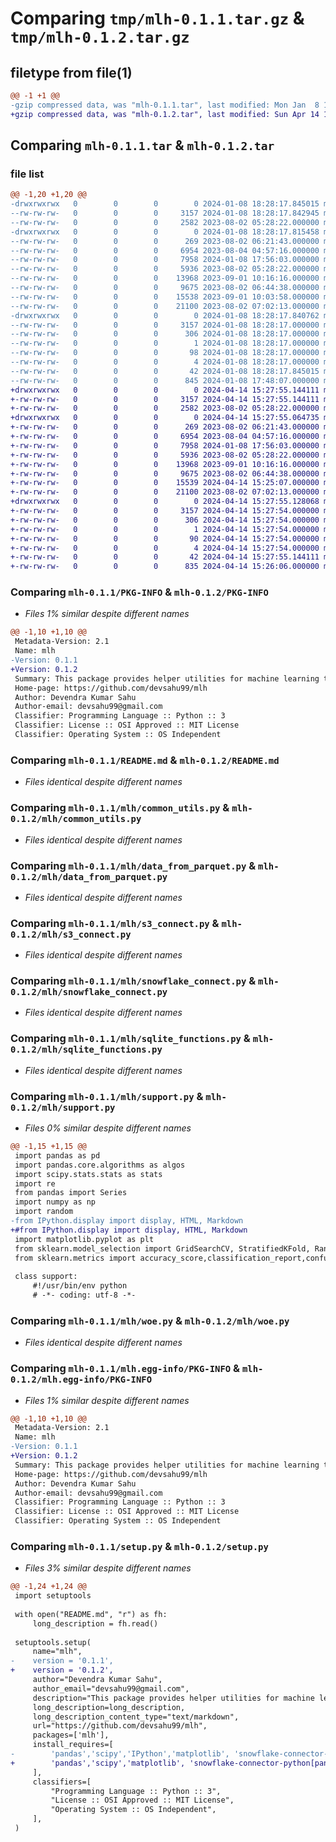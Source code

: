 # Comparing `tmp/mlh-0.1.1.tar.gz` & `tmp/mlh-0.1.2.tar.gz`

## filetype from file(1)

```diff
@@ -1 +1 @@
-gzip compressed data, was "mlh-0.1.1.tar", last modified: Mon Jan  8 18:28:17 2024, max compression
+gzip compressed data, was "mlh-0.1.2.tar", last modified: Sun Apr 14 15:27:55 2024, max compression
```

## Comparing `mlh-0.1.1.tar` & `mlh-0.1.2.tar`

### file list

```diff
@@ -1,20 +1,20 @@
-drwxrwxrwx   0        0        0        0 2024-01-08 18:28:17.845015 mlh-0.1.1/
--rw-rw-rw-   0        0        0     3157 2024-01-08 18:28:17.842945 mlh-0.1.1/PKG-INFO
--rw-rw-rw-   0        0        0     2582 2023-08-02 05:28:22.000000 mlh-0.1.1/README.md
-drwxrwxrwx   0        0        0        0 2024-01-08 18:28:17.815458 mlh-0.1.1/mlh/
--rw-rw-rw-   0        0        0      269 2023-08-02 06:21:43.000000 mlh-0.1.1/mlh/__init__.py
--rw-rw-rw-   0        0        0     6954 2023-08-04 04:57:16.000000 mlh-0.1.1/mlh/common_utils.py
--rw-rw-rw-   0        0        0     7958 2024-01-08 17:56:03.000000 mlh-0.1.1/mlh/data_from_parquet.py
--rw-rw-rw-   0        0        0     5936 2023-08-02 05:28:22.000000 mlh-0.1.1/mlh/s3_connect.py
--rw-rw-rw-   0        0        0    13968 2023-09-01 10:16:16.000000 mlh-0.1.1/mlh/snowflake_connect.py
--rw-rw-rw-   0        0        0     9675 2023-08-02 06:44:38.000000 mlh-0.1.1/mlh/sqlite_functions.py
--rw-rw-rw-   0        0        0    15538 2023-09-01 10:03:58.000000 mlh-0.1.1/mlh/support.py
--rw-rw-rw-   0        0        0    21100 2023-08-02 07:02:13.000000 mlh-0.1.1/mlh/woe.py
-drwxrwxrwx   0        0        0        0 2024-01-08 18:28:17.840762 mlh-0.1.1/mlh.egg-info/
--rw-rw-rw-   0        0        0     3157 2024-01-08 18:28:17.000000 mlh-0.1.1/mlh.egg-info/PKG-INFO
--rw-rw-rw-   0        0        0      306 2024-01-08 18:28:17.000000 mlh-0.1.1/mlh.egg-info/SOURCES.txt
--rw-rw-rw-   0        0        0        1 2024-01-08 18:28:17.000000 mlh-0.1.1/mlh.egg-info/dependency_links.txt
--rw-rw-rw-   0        0        0       98 2024-01-08 18:28:17.000000 mlh-0.1.1/mlh.egg-info/requires.txt
--rw-rw-rw-   0        0        0        4 2024-01-08 18:28:17.000000 mlh-0.1.1/mlh.egg-info/top_level.txt
--rw-rw-rw-   0        0        0       42 2024-01-08 18:28:17.845015 mlh-0.1.1/setup.cfg
--rw-rw-rw-   0        0        0      845 2024-01-08 17:48:07.000000 mlh-0.1.1/setup.py
+drwxrwxrwx   0        0        0        0 2024-04-14 15:27:55.144111 mlh-0.1.2/
+-rw-rw-rw-   0        0        0     3157 2024-04-14 15:27:55.144111 mlh-0.1.2/PKG-INFO
+-rw-rw-rw-   0        0        0     2582 2023-08-02 05:28:22.000000 mlh-0.1.2/README.md
+drwxrwxrwx   0        0        0        0 2024-04-14 15:27:55.064735 mlh-0.1.2/mlh/
+-rw-rw-rw-   0        0        0      269 2023-08-02 06:21:43.000000 mlh-0.1.2/mlh/__init__.py
+-rw-rw-rw-   0        0        0     6954 2023-08-04 04:57:16.000000 mlh-0.1.2/mlh/common_utils.py
+-rw-rw-rw-   0        0        0     7958 2024-01-08 17:56:03.000000 mlh-0.1.2/mlh/data_from_parquet.py
+-rw-rw-rw-   0        0        0     5936 2023-08-02 05:28:22.000000 mlh-0.1.2/mlh/s3_connect.py
+-rw-rw-rw-   0        0        0    13968 2023-09-01 10:16:16.000000 mlh-0.1.2/mlh/snowflake_connect.py
+-rw-rw-rw-   0        0        0     9675 2023-08-02 06:44:38.000000 mlh-0.1.2/mlh/sqlite_functions.py
+-rw-rw-rw-   0        0        0    15539 2024-04-14 15:25:07.000000 mlh-0.1.2/mlh/support.py
+-rw-rw-rw-   0        0        0    21100 2023-08-02 07:02:13.000000 mlh-0.1.2/mlh/woe.py
+drwxrwxrwx   0        0        0        0 2024-04-14 15:27:55.128068 mlh-0.1.2/mlh.egg-info/
+-rw-rw-rw-   0        0        0     3157 2024-04-14 15:27:54.000000 mlh-0.1.2/mlh.egg-info/PKG-INFO
+-rw-rw-rw-   0        0        0      306 2024-04-14 15:27:54.000000 mlh-0.1.2/mlh.egg-info/SOURCES.txt
+-rw-rw-rw-   0        0        0        1 2024-04-14 15:27:54.000000 mlh-0.1.2/mlh.egg-info/dependency_links.txt
+-rw-rw-rw-   0        0        0       90 2024-04-14 15:27:54.000000 mlh-0.1.2/mlh.egg-info/requires.txt
+-rw-rw-rw-   0        0        0        4 2024-04-14 15:27:54.000000 mlh-0.1.2/mlh.egg-info/top_level.txt
+-rw-rw-rw-   0        0        0       42 2024-04-14 15:27:55.144111 mlh-0.1.2/setup.cfg
+-rw-rw-rw-   0        0        0      835 2024-04-14 15:26:06.000000 mlh-0.1.2/setup.py
```

### Comparing `mlh-0.1.1/PKG-INFO` & `mlh-0.1.2/PKG-INFO`

 * *Files 1% similar despite different names*

```diff
@@ -1,10 +1,10 @@
 Metadata-Version: 2.1
 Name: mlh
-Version: 0.1.1
+Version: 0.1.2
 Summary: This package provides helper utilities for machine learning tasks. One major utility is calculation of weight of evidence
 Home-page: https://github.com/devsahu99/mlh
 Author: Devendra Kumar Sahu
 Author-email: devsahu99@gmail.com
 Classifier: Programming Language :: Python :: 3
 Classifier: License :: OSI Approved :: MIT License
 Classifier: Operating System :: OS Independent
```

### Comparing `mlh-0.1.1/README.md` & `mlh-0.1.2/README.md`

 * *Files identical despite different names*

### Comparing `mlh-0.1.1/mlh/common_utils.py` & `mlh-0.1.2/mlh/common_utils.py`

 * *Files identical despite different names*

### Comparing `mlh-0.1.1/mlh/data_from_parquet.py` & `mlh-0.1.2/mlh/data_from_parquet.py`

 * *Files identical despite different names*

### Comparing `mlh-0.1.1/mlh/s3_connect.py` & `mlh-0.1.2/mlh/s3_connect.py`

 * *Files identical despite different names*

### Comparing `mlh-0.1.1/mlh/snowflake_connect.py` & `mlh-0.1.2/mlh/snowflake_connect.py`

 * *Files identical despite different names*

### Comparing `mlh-0.1.1/mlh/sqlite_functions.py` & `mlh-0.1.2/mlh/sqlite_functions.py`

 * *Files identical despite different names*

### Comparing `mlh-0.1.1/mlh/support.py` & `mlh-0.1.2/mlh/support.py`

 * *Files 0% similar despite different names*

```diff
@@ -1,15 +1,15 @@
 import pandas as pd
 import pandas.core.algorithms as algos
 import scipy.stats.stats as stats
 import re
 from pandas import Series
 import numpy as np
 import random
-from IPython.display import display, HTML, Markdown
+#from IPython.display import display, HTML, Markdown
 import matplotlib.pyplot as plt
 from sklearn.model_selection import GridSearchCV, StratifiedKFold, RandomizedSearchCV, train_test_split
 from sklearn.metrics import accuracy_score,classification_report,confusion_matrix,roc_curve,auc,precision_recall_curve,make_scorer,recall_score,precision_score
 
 class support:
     #!/usr/bin/env python
     # -*- coding: utf-8 -*-
```

### Comparing `mlh-0.1.1/mlh/woe.py` & `mlh-0.1.2/mlh/woe.py`

 * *Files identical despite different names*

### Comparing `mlh-0.1.1/mlh.egg-info/PKG-INFO` & `mlh-0.1.2/mlh.egg-info/PKG-INFO`

 * *Files 1% similar despite different names*

```diff
@@ -1,10 +1,10 @@
 Metadata-Version: 2.1
 Name: mlh
-Version: 0.1.1
+Version: 0.1.2
 Summary: This package provides helper utilities for machine learning tasks. One major utility is calculation of weight of evidence
 Home-page: https://github.com/devsahu99/mlh
 Author: Devendra Kumar Sahu
 Author-email: devsahu99@gmail.com
 Classifier: Programming Language :: Python :: 3
 Classifier: License :: OSI Approved :: MIT License
 Classifier: Operating System :: OS Independent
```

### Comparing `mlh-0.1.1/setup.py` & `mlh-0.1.2/setup.py`

 * *Files 3% similar despite different names*

```diff
@@ -1,24 +1,24 @@
 import setuptools
 
 with open("README.md", "r") as fh:
     long_description = fh.read()
 
 setuptools.setup(
     name="mlh",
-    version = '0.1.1',
+    version = '0.1.2',
     author="Devendra Kumar Sahu",
     author_email="devsahu99@gmail.com",
     description="This package provides helper utilities for machine learning tasks. One major utility is calculation of weight of evidence",
     long_description=long_description,
     long_description_content_type="text/markdown",
     url="https://github.com/devsahu99/mlh",
     packages=['mlh'],
     install_requires=[
-        'pandas','scipy','IPython','matplotlib', 'snowflake-connector-python[pandas]', 's3fs', 'boto3', 'openpyxl', 'xlsxwriter'
+        'pandas','scipy','matplotlib', 'snowflake-connector-python[pandas]', 's3fs', 'boto3', 'openpyxl', 'xlsxwriter'
     ],
     classifiers=[
         "Programming Language :: Python :: 3",
         "License :: OSI Approved :: MIT License",
         "Operating System :: OS Independent",
     ],
 )
```

